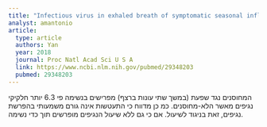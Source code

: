 ```yaml
---
title: "Infectious virus in exhaled breath of symptomatic seasonal influenza cases from a college community"
analyst: amantonio
article:
  type: article
  authors: Yan
  year: 2018
  journal: Proc Natl Acad Sci U S A
  link: https://www.ncbi.nlm.nih.gov/pubmed/29348203
  pubmed: 29348203
---
```


המחוסנים נגד שפעת (במשך שתי עונות ברצף) מפרישים בנשימה פי 6.3 יותר חלקיקי נגיפים מאשר הלא-מחוסנים.
כמ כן מדווח כי התעטשות אינה גורם משמעותי בהפרשת נגיפים, זאת בניגוד לשיעול. אם כי גם ללא שיעול הנגיפים מופרשים תוך כדי נשימה.

